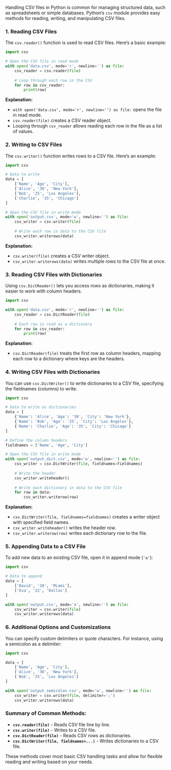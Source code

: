 Handling CSV files in Python is common for managing structured data, such as spreadsheets or simple databases. Python’s `csv` module provides easy methods for reading, writing, and manipulating CSV files.

### 1. **Reading CSV Files**

The `csv.reader()` function is used to read CSV files. Here’s a basic example:

```python
import csv

# Open the CSV file in read mode
with open('data.csv', mode='r', newline='') as file:
    csv_reader = csv.reader(file)
    
    # Loop through each row in the CSV
    for row in csv_reader:
        print(row)
```

**Explanation:**
- `with open('data.csv', mode='r', newline='') as file:` opens the file in read mode.
- `csv.reader(file)` creates a CSV reader object.
- Looping through `csv_reader` allows reading each row in the file as a list of values.

### 2. **Writing to CSV Files**

The `csv.writer()` function writes rows to a CSV file. Here’s an example:

```python
import csv

# Data to write
data = [
    ['Name', 'Age', 'City'],
    ['Alice', '30', 'New York'],
    ['Bob', '25', 'Los Angeles'],
    ['Charlie', '35', 'Chicago']
]

# Open the CSV file in write mode
with open('output.csv', mode='w', newline='') as file:
    csv_writer = csv.writer(file)
    
    # Write each row in data to the CSV file
    csv_writer.writerows(data)
```

**Explanation:**
- `csv.writer(file)` creates a CSV writer object.
- `csv_writer.writerows(data)` writes multiple rows to the CSV file at once.

### 3. **Reading CSV Files with Dictionaries**

Using `csv.DictReader()` lets you access rows as dictionaries, making it easier to work with column headers.

```python
import csv

with open('data.csv', mode='r', newline='') as file:
    csv_reader = csv.DictReader(file)
    
    # Each row is read as a dictionary
    for row in csv_reader:
        print(row)
```

**Explanation:**
- `csv.DictReader(file)` treats the first row as column headers, mapping each row to a dictionary where keys are the headers.

### 4. **Writing CSV Files with Dictionaries**

You can use `csv.DictWriter()` to write dictionaries to a CSV file, specifying the fieldnames (columns) to write.

```python
import csv

# Data to write as dictionaries
data = [
    {'Name': 'Alice', 'Age': '30', 'City': 'New York'},
    {'Name': 'Bob', 'Age': '25', 'City': 'Los Angeles'},
    {'Name': 'Charlie', 'Age': '35', 'City': 'Chicago'}
]

# Define the column headers
fieldnames = ['Name', 'Age', 'City']

# Open the CSV file in write mode
with open('output_dict.csv', mode='w', newline='') as file:
    csv_writer = csv.DictWriter(file, fieldnames=fieldnames)
    
    # Write the header
    csv_writer.writeheader()
    
    # Write each dictionary in data to the CSV file
    for row in data:
        csv_writer.writerow(row)
```

**Explanation:**
- `csv.DictWriter(file, fieldnames=fieldnames)` creates a writer object with specified field names.
- `csv_writer.writeheader()` writes the header row.
- `csv_writer.writerow(row)` writes each dictionary row to the file.

### 5. **Appending Data to a CSV File**

To add new data to an existing CSV file, open it in append mode (`'a'`):

```python
import csv

# Data to append
data = [
    ['David', '28', 'Miami'],
    ['Eva', '22', 'Dallas']
]

with open('output.csv', mode='a', newline='') as file:
    csv_writer = csv.writer(file)
    csv_writer.writerows(data)
```

### 6. **Additional Options and Customizations**

You can specify custom delimiters or quote characters. For instance, using a semicolon as a delimiter:

```python
import csv

data = [
    ['Name', 'Age', 'City'],
    ['Alice', '30', 'New York'],
    ['Bob', '25', 'Los Angeles']
]

with open('output_semicolon.csv', mode='w', newline='') as file:
    csv_writer = csv.writer(file, delimiter=';')
    csv_writer.writerows(data)
```

### Summary of Common Methods:
- **`csv.reader(file)`** - Reads CSV file line by line.
- **`csv.writer(file)`** - Writes to a CSV file.
- **`csv.DictReader(file)`** - Reads CSV rows as dictionaries.
- **`csv.DictWriter(file, fieldnames=...)`** - Writes dictionaries to a CSV file.

These methods cover most basic CSV handling tasks and allow for flexible reading and writing based on your needs.

